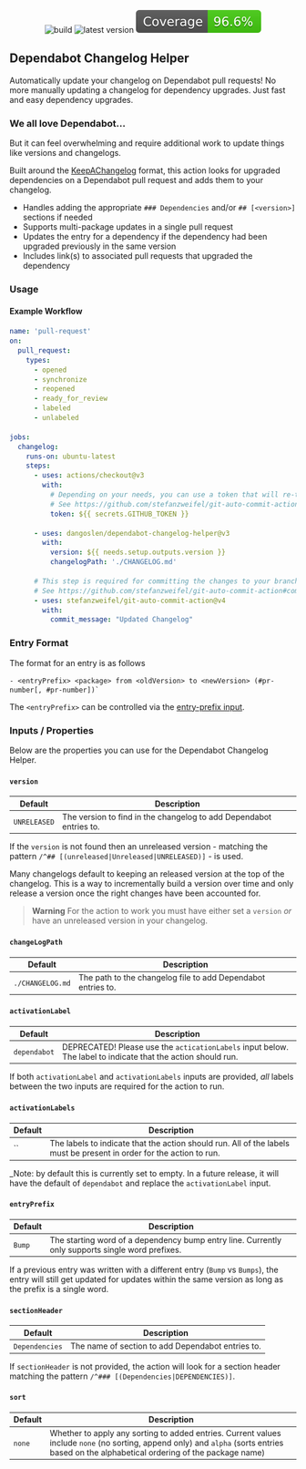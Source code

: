   <p align="center">
    <img src="https://github.com/dangoslen/dependabot-changelog-helper/actions/workflows/pull-request.yml/badge.svg" alt="build" />
    <img src="https://img.shields.io/github/v/release/dangoslen/dependabot-changelog-helper?color=orange&label=Latest" alt="latest version" />
    <img src="./coverage/badge.svg" alt="coverage badge" />
</p>

## Dependabot Changelog Helper

Automatically update your changelog on Dependabot pull requests! No more manually updating a changelog for dependency upgrades. Just fast and easy dependency upgrades.

### We all love Dependabot...

But it can feel overwhelming and require additional work to update things like versions and changelogs.

Built around the [KeepAChangelog](https://keepachangelog.com/) format, this action looks for upgraded dependencies on a Dependabot pull request and adds them to your changelog. 

- Handles adding the appropriate `### Dependencies` and/or `## [<version>]` sections if needed
- Supports multi-package updates in a single pull request
- Updates the entry for a dependency if the dependency had been upgraded previously in the same version
- Includes link(s) to associated pull requests that upgraded the dependency

### Usage

#### Example Workflow

```yaml
name: 'pull-request'
on:
  pull_request:
    types:
      - opened
      - synchronize
      - reopened
      - ready_for_review
      - labeled
      - unlabeled

jobs:
  changelog:
    runs-on: ubuntu-latest
    steps:
      - uses: actions/checkout@v3
        with:
          # Depending on your needs, you can use a token that will re-trigger workflows
          # See https://github.com/stefanzweifel/git-auto-commit-action#commits-of-this-action-do-not-trigger-new-workflow-runs
          token: ${{ secrets.GITHUB_TOKEN }}

      - uses: dangoslen/dependabot-changelog-helper@v3
        with:
          version: ${{ needs.setup.outputs.version }}
          changelogPath: './CHANGELOG.md'

      # This step is required for committing the changes to your branch. 
      # See https://github.com/stefanzweifel/git-auto-commit-action#commits-of-this-action-do-not-trigger-new-workflow-runs 
      - uses: stefanzweifel/git-auto-commit-action@v4
        with:
          commit_message: "Updated Changelog"
```

### Entry Format

The format for an entry is as follows

```
- <entryPrefix> <package> from <oldVersion> to <newVersion> (#pr-number[, #pr-number])`
```

The `<entryPrefix>` can be controlled via the [entry-prefix input](#entryprefix).

### Inputs / Properties

Below are the properties you can use for the Dependabot Changelog Helper.

#### `version`

| Default      | Description                                                        |
| ------------ | ------------------------------------------------------------------ |
| `UNRELEASED` | The version to find in the changelog to add Dependabot entries to. |

If the `version` is not found then an unreleased version - matching the pattern `/^## [(unreleased|Unreleased|UNRELEASED)]` - is used.

Many changelogs default to keeping an released version at the top of the changelog.
This is a way to incrementally build a version over time and only release a version once the right changes have been accounted for.

> **Warning**
> For the action to work you must have either set a `version` _or_ have an unreleased version in your changelog.

#### `changeLogPath`

| Default          | Description                                                  |
| ---------------- | ------------------------------------------------------------ |
| `./CHANGELOG.md` | The path to the changelog file to add Dependabot entries to. |

#### `activationLabel`

| Default  | Description                                                                                                  |
| -------- | ------------------------------------------------------------------------------------------------------------ |
| `dependabot`     | DEPRECATED! Please use the `acticationLabels` input below. The label to indicate that the action should run. |

If both `activationLabel` and `activationLabels` inputs are provided, _all_ labels between the two inputs are required for the action to run.
 
#### `activationLabels`

| Default      | Description                                       |
| ------------ | ------------------------------------------------- |
| `` | The labels to indicate that the action should run. All of the labels must be present in order for the action to run. |

_Note: by default this is currently set to empty. In a future release, it will have the default of `dependabot` and replace the `activationLabel` input. 

#### `entryPrefix`

| Default      | Description                                                                                       |
| ------------ | ------------------------------------------------------------------------------------------------- |
| `Bump`       | The starting word of a dependency bump entry line. Currently only supports single word prefixes. |

If a previous entry was written with a different entry (`Bump` vs `Bumps`), the entry will still get updated for updates within the same version as long as the prefix is a single word. 

#### `sectionHeader`

| Default        | Description                                       |
| -------------- | ------------------------------------------------- |
| `Dependencies` | The name of section to add Dependabot entries to. |

If `sectionHeader` is not provided, the action will look for a section header matching the pattern `/^### [(Dependencies|DEPENDENCIES)]`.

#### `sort`

| Default | Description                                               |
| --------| --------------------------------------------------------- |
| `none`  | Whether to apply any sorting to added entries. Current values include `none` (no sorting, append only) and `alpha` (sorts entries based on the alphabetical ordering of the package name) |

